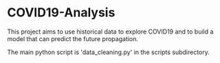 # COVID19-Analysis
This project aims to use historical data to explore COVID19 and to build a model that can predict the future propagation.

The main python script is 'data_cleaning.py' in the scripts subdirectory.